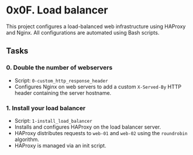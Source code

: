# 0x0F. Load balancer

This project configures a load-balanced web infrastructure using HAProxy and Nginx. All configurations are automated using Bash scripts.

## Tasks

### 0. Double the number of webservers
- Script: `0-custom_http_response_header`
- Configures Nginx on web servers to add a custom `X-Served-By` HTTP header containing the server hostname.

### 1. Install your load balancer
- Script: `1-install_load_balancer`
- Installs and configures HAProxy on the load balancer server.
- HAProxy distributes requests to `web-01` and `web-02` using the `roundrobin` algorithm.
- HAProxy is managed via an init script.

